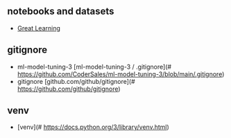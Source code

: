 ## notebooks and datasets

- [Great Learning](https://www.mygreatlearning.com/)

## gitignore
- ml-model-tuning-3 [ml-model-tuning-3 / .gitignore](# https://github.com/CoderSales/ml-model-tuning-3/blob/main/.gitignore)
- gitignore [github.com/github/gitignore](# https://github.com/github/gitignore)

## venv
- [venv](# https://docs.python.org/3/library/venv.html)